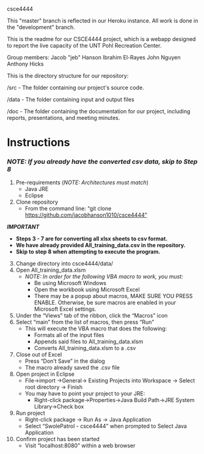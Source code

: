 csce4444

This "master" branch is reflected in our Heroku instance. All work is done in the "development" branch.

This is the readme for our CSCE4444 project, which is a webapp designed to report the live capacity of the UNT Pohl Recreation Center.

Group members:
Jacob "jeb" Hanson
Ibrahim El-Rayes
John Nguyen
Anthony Hicks

This is the directory structure for our repository:

/src - The folder containing our project's source code.

/data - The folder containing input and output files

/doc - The folder containing the documentation for our project, including reports, presentations, and meeting minutes.

# Instructions

### *NOTE: If you already have the converted csv data, skip to Step 8*

1.  Pre-requirements (*NOTE: Architectures must match*)
    * Java JRE
    * Eclipse
2. Clone repository
    * From the command line: “git clone https://github.com/jacobhanson1010/csce4444”

***IMPORTANT*** 
* **Steps 3 - 7 are for converting all xlsx sheets to csv format.** 
* **We have already provided All_training_data.csv in the repository.**
* **Skip to step 8 when attempting to execute the program.**

3. Change directory into csce4444/data/
4. Open All_training_data.xlsm
    * *NOTE: In order for the following VBA macro to work, you must:*
        * Be using Microsoft Windows
        * Open the workbook using Microsoft Excel
        * There may be a popup about macros, MAKE SURE YOU PRESS ENABLE. Otherwise, be sure macros are enabled in your Microsoft Excel settings.
5. Under the “Views” tab of the ribbon, click the “Macros” icon
6. Select “main” from the list of macros, then press “Run”
    * This will execute the VBA macro that does the following:
        * Formats all of the input files
        * Appends said files to All_training_data.xlsm
        * Converts All_training_data.xlsm to a .csv
7. Close out of Excel
    * Press “Don’t Save” in the dialog
    * The macro already saved the .csv file
8. Open project in Eclipse
    * File→import →General→ Existing Projects into Workspace → Select root directory → Finish
    * You may have to point your project to your JRE:
        * Right-click package→Properties→Java Build Path→JRE System Library→Check box
9. Run project
    * Right-click package → Run As → Java Application
    * Select “SwolePatrol - csce4444” when prompted to Select Java Application
10. Confirm project has been started
    * Visit “localhost:8080” within a web browser
